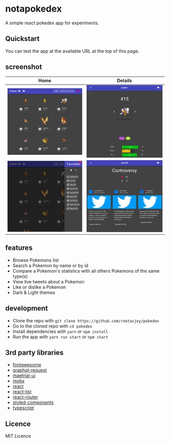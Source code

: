 # notapokedex

A simple react pokedex app for experiments.

## Quickstart

You can test the app at the available URL at the top of this page.

## screenshot

| Home | Details |
|------|---------|
| ![home.png](screenshots/home.png)             | ![details.png](screenshots/details.png) |
| ![bookmarks.png](/screenshots/bookmarks.png)  | ![tweets.png](/screenshots/tweets.png) |

## features

* Browse Pokemons list
* Search a Pokemon by name or by id
* Compare a Pokemon's statistics with all others Pokemons of the same type(s)
* View live tweets about a Pokemon
* Like or dislike a Pokemon
* Dark & Light themes

## development

* Clone the repo with `git clone https://github.com/rootasjey/pokedex`
* Go to the cloned repo with `cd pokedex`
* Install dependencies with `yarn` or `npm install`
* Run the app with `yarn run start` or `npm start`

## 3rd party libraries

* [fontawesome](https://fontawesome.com)
* [graphql-request](https://github.com/prisma/graphql-request)
* [maetrial-ui](https://material-ui.com/)
* [mobx](https://mobx.js.org/index.html)
* [react](http://reactjs.org)
* [react-list](https://github.com/coderiety/react-list#readme)
* [react-router](https://reacttraining.com/react-router/web/guides/quick-start)
* [styled-components](https://www.styled-components.com)
* [typescript](http://typescriptlang.org)

## Licence

MIT Licence
